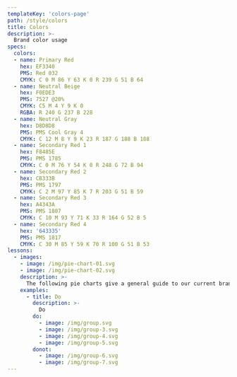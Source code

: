 ```yaml
---
templateKey: 'colors-page'
path: /style/colors
title: Colors
description: >-
  Brand color usage
specs:
  colors:
  - name: Primary Red
    hex: EF3340
    PMS: Red 032
    CMYK: C 0 M 86 Y 63 K 0 R 239 G 51 B 64
  - name: Neutral Beige
    hex: F0EDE3
    PMS: 7527 @20%
    CMYK: C5 M 4 Y 9 K 0
    RGBA: R 240 G 237 B 228
  - name: Neutral Gray
    hex: D8D8D8
    PMS: PMS Cool Gray 4
    CMYK: C 12 M 8 Y 9 K 23 R 187 G 188 B 188
  - name: Secondary Red 1
    hex: F8485E
    PMS: PMS 1785
    CMYK: C 0 M 76 Y 54 K 0 R 248 G 72 B 94
  - name: Secondary Red 2
    hex: CB333B
    PMS: PMS 1797
    CMYK: C 2 M 97 Y 85 K 7 R 203 G 51 B 59
  - name: Secondary Red 3
    hex: A4343A
    PMS: PMS 1807
    CMYK: C 10 M 93 Y 71 K 33 R 164 G 52 B 5
  - name: Secondary Red 4
    hex: '643335'
    PMS: PMS 1817
    CMYK: C 30 M 85 Y 59 K 70 R 100 G 51 B 53
lessons:
  - images:
    - image: /img/pie-chart-01.svg
    - image: /img/pie-chart-02.svg
    description: >-
      The following pie charts give a general guide to our current brand color (by visual weight) usage on a page. Black is reserved for text.
    examples:
      - title: Do
        description: >-
          Do
        do:
          - image: /img/group.svg
          - image: /img/group-3.svg
          - image: /img/group-4.svg
          - image: /img/group-5.svg
        donot:
          - image: /img/group-6.svg
          - image: /img/group-7.svg
---
```

